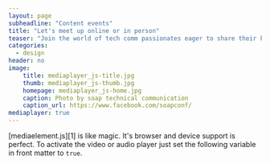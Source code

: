 ```yaml
---
layout: page
subheadline: "Content events"
title: "Let's meet up online or in person"
teaser: "Join the world of tech comm passionates eager to share their knowledge and experience, and become a part of it."
categories:
  - design
header: no
image:
    title: mediaplayer_js-title.jpg
    thumb: mediaplayer_js-thumb.jpg
    homepage: mediaplayer_js-home.jpg
    caption: Photo by soap technical communication
    caption_url: https://www.facebook.com/soapconf/
mediaplayer: true
---
```

[mediaelement.js][1] is like magic. It's browser and device support is perfect. To activate the video or audio player just set the following variable in front matter to `true`.
